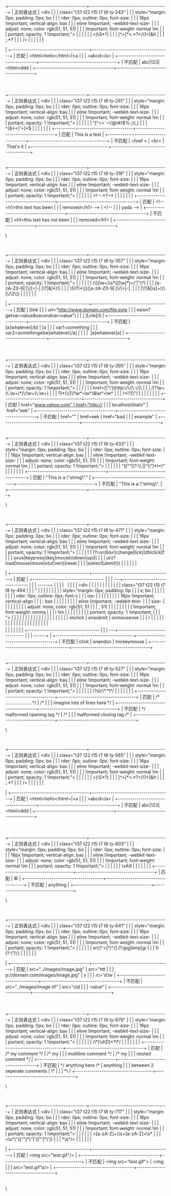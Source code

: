 <div>

<div class="wiz-table-container"
style="position: relative; padding: 15px 0px 5px;">

<div class="wiz-table-body">

+--------------------------------------+--------------------------------------+
| 正则表达式                           | <div                                 |
|                                      | class="t37 t22 t15 t7 t8 ty-243"     |
|                                      | style="margin: 0px; padding: 0px; bo |
|                                      | rder: 0px; outline: 0px; font-size:  |
|                                      | 16px !important; vertical-align: bas |
|                                      | eline !important; -webkit-text-size- |
|                                      | adjust: none; color: rgb(51, 51, 51) |
|                                      |  !important; font-weight: normal !im |
|                                      | portant; opacity: 1 !important;">    |
|                                      |                                      |
|                                      | &lt;(\\S\*?)                         |
|                                      | \[\^&gt;\]\*&gt;.\*?&lt;/\\1&gt;|&lt |
|                                      | ;.\*?                                |
|                                      | /&gt;                                |
|                                      |                                      |
|                                      | </div>                               |
+--------------------------------------+--------------------------------------+
| 匹配                                 | &lt;html&gt;hello&lt;/html&gt;|&lt;a |
|                                      | &gt;abcd&lt;/a&gt;                   |
+--------------------------------------+--------------------------------------+
| 不匹配                               | abc|123|&lt;html&gt;ddd              |
+--------------------------------------+--------------------------------------+

</div>

</div>

\
+--------------------------------------+--------------------------------------+
| 正则表达式                           | <div                                 |
|                                      | class="t37 t22 t15 t7 t8 ty-281"     |
|                                      | style="margin: 0px; padding: 0px; bo |
|                                      | rder: 0px; outline: 0px; font-size:  |
|                                      | 16px !important; vertical-align: bas |
|                                      | eline !important; -webkit-text-size- |
|                                      | adjust: none; color: rgb(51, 51, 51) |
|                                      |  !important; font-weight: normal !im |
|                                      | portant; opacity: 1 !important;">    |
|                                      |                                      |
|                                      | \^\[\^&lt;&gt;\`\~!/@\\\#}\$%:;)(\_\ |
|                                      | ^{&\*=|'+\]+\$                       |
|                                      |                                      |
|                                      | </div>                               |
+--------------------------------------+--------------------------------------+
| 匹配                                 | This is a test                       |
+--------------------------------------+--------------------------------------+
| 不匹配                               | &lt;href = | &lt;br&gt; | That's it  |
+--------------------------------------+--------------------------------------+

\
+--------------------------------------+--------------------------------------+
| 正则表达式                           | <div                                 |
|                                      | class="t37 t22 t15 t7 t8 ty-319"     |
|                                      | style="margin: 0px; padding: 0px; bo |
|                                      | rder: 0px; outline: 0px; font-size:  |
|                                      | 16px !important; vertical-align: bas |
|                                      | eline !important; -webkit-text-size- |
|                                      | adjust: none; color: rgb(51, 51, 51) |
|                                      |  !important; font-weight: normal !im |
|                                      | portant; opacity: 1 !important;">    |
|                                      |                                      |
|                                      | &lt;!--.\*?--&gt;                    |
|                                      |                                      |
|                                      | </div>                               |
+--------------------------------------+--------------------------------------+
| 匹配                                 | &lt;!-- &lt;h1&gt;this text has been |
|                                      | removed&lt;/h1&gt; --&gt; | &lt;!--  |
|                                      | yada --&gt;                          |
+--------------------------------------+--------------------------------------+
| 不匹配                               | &lt;h1&gt;this text has not been     |
|                                      | removed&lt;/h1&gt;                   |
+--------------------------------------+--------------------------------------+

\
<div class="wiz-table-container"
style="position: relative; padding: 15px 0px 5px;">

<div class="wiz-table-body">

+--------------------------------------+--------------------------------------+
| 正则表达式                           | <div                                 |
|                                      | class="t37 t22 t15 t7 t8 ty-357"     |
|                                      | style="margin: 0px; padding: 0px; bo |
|                                      | rder: 0px; outline: 0px; font-size:  |
|                                      | 16px !important; vertical-align: bas |
|                                      | eline !important; -webkit-text-size- |
|                                      | adjust: none; color: rgb(51, 51, 51) |
|                                      |  !important; font-weight: normal !im |
|                                      | portant; opacity: 1 !important;">    |
|                                      |                                      |
|                                      | (\\\[(\\w+)\\s\*((\[\\w\]\*)=('|")?( |
|                                      | \[a-zA-Z0-9|:|\\/|=|-|.|\\?|&\]\*)(\ |
|                                      | \5)?)\*\\\])(\[a-zA-Z0-9|:|\\/|=|-|. |
|                                      | |\\?|&|\\s\]+)(\\\[\\/\\2\\\])       |
|                                      |                                      |
|                                      | </div>                               |
+--------------------------------------+--------------------------------------+
| 匹配                                 | \[link                               |
|                                      | url="http://www.domain.com/file.exte |
|                                      | nsion?getvar=value&secondvar=value"\ |
|                                      | ]Link\[/li                           |
+--------------------------------------+--------------------------------------+
| 不匹配                               | \[a\]whatever\[/b\] | \[a            |
|                                      | var1=something                       |
|                                      | var2=somethingelse\]whatever\[/a\] | |
|                                      |  \[a\]whatever\[a\]                  |
+--------------------------------------+--------------------------------------+

</div>

</div>

\
+--------------------------------------+--------------------------------------+
| 正则表达式                           | <div                                 |
|                                      | class="t37 t22 t15 t7 t8 ty-395"     |
|                                      | style="margin: 0px; padding: 0px; bo |
|                                      | rder: 0px; outline: 0px; font-size:  |
|                                      | 16px !important; vertical-align: bas |
|                                      | eline !important; -webkit-text-size- |
|                                      | adjust: none; color: rgb(51, 51, 51) |
|                                      |  !important; font-weight: normal !im |
|                                      | portant; opacity: 1 !important;">    |
|                                      |                                      |
|                                      | href=\[\\"\\'\](http:\\/\\/|\\.\\/|\ |
|                                      | \/)?\\w+(\\.\\w+)\*(\\/\\w+(\\.\\w+) |
|                                      | ?)\*(\\/|\\?\\w\*=\\w\*(&\\w\*=\\w\* |
|                                      | )\*)?\[\\"\\'\]                      |
|                                      |                                      |
|                                      | </div>                               |
+--------------------------------------+--------------------------------------+
| 匹配                                 | href="www.yahoo.com" | href="http:// |
|                                      | localhost/blah/" | href="eek"        |
+--------------------------------------+--------------------------------------+
| 不匹配                               | href="" | href=eek | href="bad       |
|                                      | example"                             |
+--------------------------------------+--------------------------------------+

\
+--------------------------------------+--------------------------------------+
| 正则表达式                           | <div                                 |
|                                      | class="t37 t22 t15 t7 t8 ty-433"     |
|                                      | style="margin: 0px; padding: 0px; bo |
|                                      | rder: 0px; outline: 0px; font-size:  |
|                                      | 16px !important; vertical-align: bas |
|                                      | eline !important; -webkit-text-size- |
|                                      | adjust: none; color: rgb(51, 51, 51) |
|                                      |  !important; font-weight: normal !im |
|                                      | portant; opacity: 1 !important;">    |
|                                      |                                      |
|                                      | "(\[\^"\](?:\\\\.|\[\^\\\\"\]\*)\*)" |
|                                      |                                      |
|                                      | </div>                               |
+--------------------------------------+--------------------------------------+
| 匹配                                 | "This is a \\"string\\"."            |
+--------------------------------------+--------------------------------------+
| 不匹配                               | "This is a \\"string\\".             |
+--------------------------------------+--------------------------------------+

\
<div class="wiz-table-container"
style="position: relative; padding: 15px 0px 5px;">

<div class="wiz-table-body">

+--------------------------------------+--------------------------------------+
| 正则表达式                           | <div                                 |
|                                      | class="t37 t22 t15 t7 t8 ty-471"     |
|                                      | style="margin: 0px; padding: 0px; bo |
|                                      | rder: 0px; outline: 0px; font-size:  |
|                                      | 16px !important; vertical-align: bas |
|                                      | eline !important; -webkit-text-size- |
|                                      | adjust: none; color: rgb(51, 51, 51) |
|                                      |  !important; font-weight: normal !im |
|                                      | portant; opacity: 1 !important;">    |
|                                      |                                      |
|                                      | (?i:on(blur|c(hange|lick)|dblclick|f |
|                                      | ocus|keypress|(key|mouse)(down|up)|( |
|                                      | un)?load|mouse(move|o(ut|ver))|reset |
|                                      | |s(elect|ubmit)))                    |
|                                      |                                      |
|                                      | </div>                               |
+--------------------------------------+--------------------------------------+
| 匹配                                 | +----------------------------------- |
|                                      | ---+-------------------------------- |
|                                      | ------+                              |
|                                      | |                                    |
|                                      |    | <div                            |
|                                      |       |                              |
|                                      | |                                    |
|                                      |    | class="t37 t22 t15 t7 t8 ty-494 |
|                                      | "     |                              |
|                                      | |                                    |
|                                      |    | style="margin: 0px; padding: 0p |
|                                      | x; bo |                              |
|                                      | |                                    |
|                                      |    | rder: 0px; outline: 0px; font-s |
|                                      | ize:  |                              |
|                                      | |                                    |
|                                      |    | 16px !important; vertical-align |
|                                      | : bas |                              |
|                                      | |                                    |
|                                      |    | eline !important; -webkit-text- |
|                                      | size- |                              |
|                                      | |                                    |
|                                      |    | adjust: none; color: rgb(51, 51 |
|                                      | , 51) |                              |
|                                      | |                                    |
|                                      |    |  !important; font-weight: norma |
|                                      | l !im |                              |
|                                      | |                                    |
|                                      |    | portant; opacity: 1 !important; |
|                                      | ">    |                              |
|                                      | |                                    |
|                                      |    |                                 |
|                                      |       |                              |
|                                      | |                                    |
|                                      |    | onclick | onsubmit | onmouseove |
|                                      | r     |                              |
|                                      | |                                    |
|                                      |    |                                 |
|                                      |       |                              |
|                                      | |                                    |
|                                      |    | </div>                          |
|                                      |       |                              |
|                                      | +----------------------------------- |
|                                      | ---+-------------------------------- |
|                                      | ------+                              |
+--------------------------------------+--------------------------------------+
| 不匹配                               | click | onandon | mickeymouse        |
+--------------------------------------+--------------------------------------+

</div>

</div>

\
+--------------------------------------+--------------------------------------+
| 正则表达式                           | <div                                 |
|                                      | class="t37 t22 t15 t7 t8 ty-527"     |
|                                      | style="margin: 0px; padding: 0px; bo |
|                                      | rder: 0px; outline: 0px; font-size:  |
|                                      | 16px !important; vertical-align: bas |
|                                      | eline !important; -webkit-text-size- |
|                                      | adjust: none; color: rgb(51, 51, 51) |
|                                      |  !important; font-weight: normal !im |
|                                      | portant; opacity: 1 !important;">    |
|                                      |                                      |
|                                      | (?s)/\\\*.\*\\\*/                    |
|                                      |                                      |
|                                      | </div>                               |
+--------------------------------------+--------------------------------------+
| 匹配                                 | /\* .................... \*/ | /\*   |
|                                      | imagine lots of lines here \*/       |
+--------------------------------------+--------------------------------------+
| 不匹配                               | \*/ malformed opening tag \*/ | /\*  |
|                                      | malformed closing tag /\*            |
+--------------------------------------+--------------------------------------+

\
<div class="wiz-table-container"
style="position: relative; padding: 15px 0px 5px;">

<div class="wiz-table-body">

+--------------------------------------+--------------------------------------+
| 正则表达式                           | <div                                 |
|                                      | class="t37 t22 t15 t7 t8 ty-565"     |
|                                      | style="margin: 0px; padding: 0px; bo |
|                                      | rder: 0px; outline: 0px; font-size:  |
|                                      | 16px !important; vertical-align: bas |
|                                      | eline !important; -webkit-text-size- |
|                                      | adjust: none; color: rgb(51, 51, 51) |
|                                      |  !important; font-weight: normal !im |
|                                      | portant; opacity: 1 !important;">    |
|                                      |                                      |
|                                      | &lt;(\\S\*?)                         |
|                                      | \[\^&gt;\]\*&gt;.\*?&lt;/\\1&gt;|&lt |
|                                      | ;.\*?                                |
|                                      | /&gt;                                |
|                                      |                                      |
|                                      | </div>                               |
+--------------------------------------+--------------------------------------+
| 匹配                                 | &lt;html&gt;hello&lt;/html&gt;|&lt;a |
|                                      | &gt;abcd&lt;/a&gt;                   |
+--------------------------------------+--------------------------------------+
| 不匹配                               | abc|123|&lt;html&gt;ddd              |
+--------------------------------------+--------------------------------------+

</div>

</div>

\
+--------------------------------------+--------------------------------------+
| 正则表达式                           | <div                                 |
|                                      | class="t37 t22 t15 t7 t8 ty-603"     |
|                                      | style="margin: 0px; padding: 0px; bo |
|                                      | rder: 0px; outline: 0px; font-size:  |
|                                      | 16px !important; vertical-align: bas |
|                                      | eline !important; -webkit-text-size- |
|                                      | adjust: none; color: rgb(51, 51, 51) |
|                                      |  !important; font-weight: normal !im |
|                                      | portant; opacity: 1 !important;">    |
|                                      |                                      |
|                                      | \\xA9                                |
|                                      |                                      |
|                                      | </div>                               |
+--------------------------------------+--------------------------------------+
| 匹配                                 | ©                                    |
+--------------------------------------+--------------------------------------+
| 不匹配                               | anything                             |
+--------------------------------------+--------------------------------------+

\
<div class="wiz-table-container"
style="position: relative; padding: 15px 0px 5px;">

<div class="wiz-table-body">

+--------------------------------------+--------------------------------------+
| 正则表达式                           | <div                                 |
|                                      | class="t37 t22 t15 t7 t8 ty-641"     |
|                                      | style="margin: 0px; padding: 0px; bo |
|                                      | rder: 0px; outline: 0px; font-size:  |
|                                      | 16px !important; vertical-align: bas |
|                                      | eline !important; -webkit-text-size- |
|                                      | adjust: none; color: rgb(51, 51, 51) |
|                                      |  !important; font-weight: normal !im |
|                                      | portant; opacity: 1 !important;">    |
|                                      |                                      |
|                                      | src\[\^&gt;\]\*\[\^/\].(?:jpg|bmp|gi |
|                                      | f)(?:\\"|\\')                        |
|                                      |                                      |
|                                      | </div>                               |
+--------------------------------------+--------------------------------------+
| 匹配                                 | src="../images/image.jpg" | src="htt |
|                                      | p://domain.com/images/image.jpg" | s |
|                                      | rc='d:\\w                            |
+--------------------------------------+--------------------------------------+
| 不匹配                               | src="../images/image.tif" | src="cid |
|                                      | :value"                              |
+--------------------------------------+--------------------------------------+

</div>

</div>

\
+--------------------------------------+--------------------------------------+
| 正则表达式                           | <div                                 |
|                                      | class="t37 t22 t15 t7 t8 ty-679"     |
|                                      | style="margin: 0px; padding: 0px; bo |
|                                      | rder: 0px; outline: 0px; font-size:  |
|                                      | 16px !important; vertical-align: bas |
|                                      | eline !important; -webkit-text-size- |
|                                      | adjust: none; color: rgb(51, 51, 51) |
|                                      |  !important; font-weight: normal !im |
|                                      | portant; opacity: 1 !important;">    |
|                                      |                                      |
|                                      | /\\\*\[\\d\\D\]\*?\\\*/              |
|                                      |                                      |
|                                      | </div>                               |
+--------------------------------------+--------------------------------------+
| 匹配                                 | /\* my comment \*/ | /\* my          |
|                                      | multiline comment \*/ | /\* my       |
|                                      | nested comment \*/                   |
+--------------------------------------+--------------------------------------+
| 不匹配                               | \*/ anything here /\* | anything     |
|                                      | between 2 seperate comments | \\\*   |
|                                      | \*\\                                 |
+--------------------------------------+--------------------------------------+

\
<div class="wiz-table-container"
style="position: relative; padding: 15px 0px 5px;">

<div class="wiz-table-body">

+--------------------------------------+--------------------------------------+
| 正则表达式                           | <div                                 |
|                                      | class="t37 t22 t15 t7 t8 ty-717"     |
|                                      | style="margin: 0px; padding: 0px; bo |
|                                      | rder: 0px; outline: 0px; font-size:  |
|                                      | 16px !important; vertical-align: bas |
|                                      | eline !important; -webkit-text-size- |
|                                      | adjust: none; color: rgb(51, 51, 51) |
|                                      |  !important; font-weight: normal !im |
|                                      | portant; opacity: 1 !important;">    |
|                                      |                                      |
|                                      | &lt;\[a-zA-Z\]+(\\s+\[a-zA-Z\]+\\s\* |
|                                      | =\\s\*("(\[\^"\]\*)"|'(\[\^'\]\*)')) |
|                                      | \*\\s\*/&gt;                         |
|                                      |                                      |
|                                      | </div>                               |
+--------------------------------------+--------------------------------------+
| 匹配                                 | &lt;img src="test.gif"/&gt;          |
+--------------------------------------+--------------------------------------+
| 不匹配                               | &lt;img src="test.gif"&gt; | &lt;img |
|                                      | src="test.gif"a/&gt;                 |
+--------------------------------------+--------------------------------------+

</div>

</div>

\

</div>

